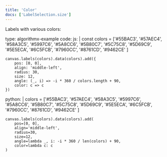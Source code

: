 ```yaml
---
title: 'Color'
docs: ['LabelSelection.size']
---
```


Labels with various colors:

<data type='yaml'>
type: algorithmx-example
code:
  js: |
    const colors = ['#55BAC3', '#57AEC4', '#58A3C5',
        '#5997C6', '#5A8CC6', '#5B80C7', '#5C75C8', '#5D69C9',
        '#5E5ECA', '#6C5FCB', '#7960CC', '#8761CD', '#9462CE'
    ]
    
    canvas.labels(colors).data(colors).add({
        pos: [0, 0],
        align: 'middle-left',
        radius: 30,
        size: 12,
        angle: (_, i) => -i * 360 / colors.length + 90,
        color: c => c
    })
  python: |
    colors = ['#55BAC3', '#57AEC4', '#58A3C5',
        '#5997C6', '#5A8CC6', '#5B80C7', '#5C75C8', '#5D69C9',
        '#5E5ECA', '#6C5FCB', '#7960CC', '#8761CD', '#9462CE'
    ]
    
    canvas.labels(colors).data(colors).add(
        pos=[0, 0],
        align='middle-left',
        radius=30,
        size=12,
        angle=lambda _, i: -i * 360 / len(colors) + 90,
        color=lambda c: c
    )
</data>
